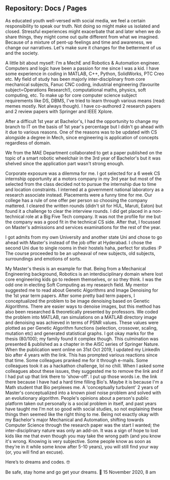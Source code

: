 ## Repository: Docs / Pages

As educated youth well-versed with social media, we feel a certain responsibility to speak our truth. Not doing so might make us isolated and closed. Stressful experiences might exacerbate that and later when we do share things, they might come out quite different from what we imagined. Because of a mixture of pent-up feelings and time and awareness, we change our narratives. Let's make sure it changes for the betterment of us and the society.

A little bit about myself: I’m a MechE and Robotics & Automation engineer. Computers and logic have been a passion for me since I was a kid. I have some experience in coding in MATLAB, C++, Python, SolidWorks, PTC Creo etc. My field of study has been majorly inter-disciplinary from core mechanical subjects, Fanuc CNC coding, industrial engineering (favourite subject=Operations Research!), computational maths, physics, soft computing, etc. To make up for core computer science subject requirements like DS, DBMS, I've tried to learn through various means (read: memes mostly. Not always though). I have co-authored 2 research papers and 2 review papers with Springer and IEEE Xplore.

After a difficult 1st year at Bachelor's, I had the opportunity to change my branch to IT on the basis of 1st year's percentage but I didn't go ahead with it due to various reasons. One of the reasons was to be updated with CS alongside a degree in Mech, since engineering is application of concepts regardless of domain.

We from the MAE Department collaborated to get a paper published on the topic of a smart robotic wheelchair in the 3rd year of Bachelor's but it was shelved since the application part wasn't strong enough.

Corporate exposure was a dilemma for me. I got selected for a 6 week CS internship opportunity at a motors company in my 3rd year but most of the selected from the class decided not to pursue the internship due to time and location constraints. I interned at a government national laboratory as a research associate instead. Placements were a funny time for me. Our college has a rule of one offer per person so choosing the company mattered. I cleared the written rounds (didn't sit for HUL, Maruti, Eaton) but found it a challenge to clear the interview rounds. I did get placed in a non-technical role at a Big Five Tech company. It was not the profile for me but the company was a good fit in the technical CS side. After that, I focussed on Master's admissions and services examinations for the rest of the year.

I got admits from my own University and another state Uni and chose to go ahead with Master's instead of the job offer at Hyderabad. I chose the second Uni due to single rooms in their hostels haha, perfect for studies :P
The course proceeded to be an upheaval of new subjects, old subjects, surroundings and emotions of sorts.

My Master's thesis is an example for that. Being from a Mechanical Engineering background, Robotics is an interdisciplinary domain where lost core engineering kids go to redeem themselves, or so they think. I was the odd one in electing Soft Computing as my research field. My mentor suggested me to read about Genetic Algorithms and Image Denoising for the 1st year term papers. After some pretty bad term papers, I conceptualized the problem to be image denoising based on Genetic Algorithms. There are easier ways to denoise images, but this method has also been researched & theoretically presented by professors. We coded the problem into MATLAB, ran simulations on a MATLAB directory image and denoising was achieved in terms of PSNR values. These values were plotted as per Genetic Algorithm functions (selection, crossover, scaling, mutation etc) and generated statistical graphs. I got okay marks for the thesis (80/100); my family found it complex though. This culmination was presented & published as a chapter in the AISC series of Springer Nature. 
When the publication went online on 31st Oct 2019, I updated my LinkedIn bio after 4 years with the link. This has prompted various reactions since that time. Some colleagues pranked me for it through e-mails. Some colleagues took it as a hackathon challenge, lol no chill. When I asked some colleagues about these issues, they suggested me to remove the link and if I had put up that link there to 'show-off'. I put up those words i.e. the link there because I have had a hard time filling Bio's. Maybe it is because I'm a Math student that Bio perplexes me. A 'conceptually turbulent' 2 years of Master's conceptualized into a known pixel noise problem and solved with an evolutionary algorithm. People's opinions about a person's public platform taken out personally is a social problem in itself, and past years have taught me I'm not so good with social studies, so not explaining these things then seemed like the right thing to me. Being not exactly okay with my Bachelor's major Mechanical and Automation, shifting towards Computer Science through the research paper was the start I wanted; the inter-disciplinary nature was only an add-on. It was a sign of hope to lost kids like me that even though you may take the wrong path (and you know it's wrong. Knowing is very subjective. Some people know as soon as they're in it while some know after 5-10 years), you will still find your way (or, you will find an excuse).

Here’s to dreams and codes. 🤓

Be safe, stay home and go get your dreams. 💞 15 November 2020, 8 am
